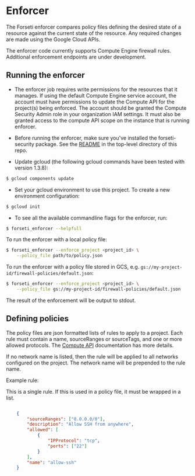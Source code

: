 # Enforcer
The Forseti enforcer compares policy files defining the desired state of a
resource against the current state of the resource. Any required changes are
made using the Google Cloud APIs.

The enforcer code currently supports Compute Engine firewall rules. Additional
enforcement endpoints are under development.

## Running the enforcer

* The enforcer job requires write permissions for the resources that it manages.
  If using the default Compute Engine service account, the account must have
  permissions to update the Compute API for the project(s) being enforced. The
  account should be granted the Compute Security Admin role in your organization
  IAM settings. It must also be granted access to the compute API scope on the
  instance that is running enforcer.

* Before running the enforcer, make sure you've installed the forseti-security
  package. See the [README](/README.md) in the top-level directory of this repo.

* Update gcloud (the following gcloud commands have been tested with version
  1.3.8):

```sh
$ gcloud components update
```

* Set your gcloud environment to use this project. To create a new environment
  configuration:

```sh
$ gcloud init
```

* To see all the available commandline flags for the enforcer, run:

```sh
$ forseti_enforcer --helpfull
```

To run the enforcer with a local policy file:

```sh
$ forseti_enforcer --enforce_project <project_id> \
    --policy_file path/to/policy.json
```

To run the enforcer with a policy file stored in GCS, e.g.
`gs://my-project-id/firewall-policies/default.json`:

```sh
$ forseti_enforcer --enforce_project <project_id> \
    --policy_file gs://my-project-id/firewall-policies/default.json 
```

The result of the enforcement will be output to stdout.

## Defining policies

The policy files are json formatted lists of rules to apply to a project. Each
rule must contain a name, sourceRanges or sourceTags, and one or more allowed
protocols. The [Compute API](https://cloud.google.com/compute/docs/reference/latest/firewalls)
documentation has more details.

If no network name is listed, then the rule will be applied to all networks
configured on the project. The network name will be prepended to the rule name.

Example rule:

This is a single rule.  If this is used in a policy file, it must be wrapped
in a list.

```json

    {
        "sourceRanges": ["0.0.0.0/0"],
        "description": "Allow SSH from anywhere",
        "allowed": [
            {
                "IPProtocol": "tcp",
                "ports": ["22"]
            }
        ],
        "name": "allow-ssh"
    }

```

